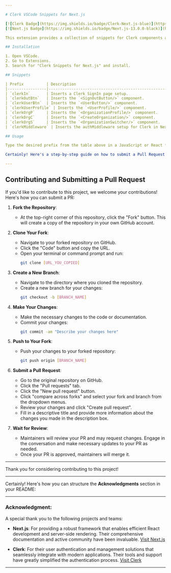 ```yaml
---

# Clerk VSCode Snippets for Next.js

[![Clerk Badge](https://img.shields.io/badge/Clerk-Next.js-blue)](https://www.clerk.dev/)
[![Next.js Badge](https://img.shields.io/badge/Next.js-13.0.0-black)](https://nextjs.org/)

This extension provides a collection of snippets for Clerk components and setups in a Next.js application.

## Installation

1. Open VSCode.
2. Go to Extensions.
3. Search for "Clerk Snippets for Next.js" and install.

## Snippets

| Prefix          | Description                                               |
|-----------------|-----------------------------------------------------------|
| `clerkIn`       | Inserts a Clerk SignIn page setup.                        |
| `clerkOutBtn`   | Inserts the `<SignOutButton/>` component.                 |
| `clerkUserBtn`  | Inserts the `<UserButton/>` component.                    |
| `clerkUserProfile` | Inserts the `<UserProfile/>` component.               |
| `clerkOrgP`     | Inserts the `<OrganizationProfile/>` component.           |
| `clerkOrgC`     | Inserts the `<CreateOrganization/>` component.            |
| `clerkOrgS`     | Inserts the `<OrganizationSwitcher/>` component.          |
| `clerkMiddleware` | Inserts the authMiddleware setup for Clerk in Next.js. |

## Usage

Type the desired prefix from the table above in a JavaScript or React file in VSCode. The snippet will suggest the corresponding setup or component. Upon selecting it, the provided code will be inserted into the file.

Certainly! Here's a step-by-step guide on how to submit a Pull Request (PR) that you can include in your `README.md`:

---
```


## Contributing and Submitting a Pull Request

If you'd like to contribute to this project, we welcome your contributions! Here's how you can submit a PR:

1. **Fork the Repository**:
   - At the top-right corner of this repository, click the "Fork" button. This will create a copy of the repository in your own GitHub account.

2. **Clone Your Fork**:
   - Navigate to your forked repository on GitHub.
   - Click the "Code" button and copy the URL.
   - Open your terminal or command prompt and run:
     ```bash
     git clone [URL_YOU_COPIED]
     ```

3. **Create a New Branch**:
   - Navigate to the directory where you cloned the repository.
   - Create a new branch for your changes:
     ```bash
     git checkout -b [BRANCH_NAME]
     ```

4. **Make Your Changes**:
   - Make the necessary changes to the code or documentation.
   - Commit your changes:
     ```bash
     git commit -am "Describe your changes here"
     ```

5. **Push to Your Fork**:
   - Push your changes to your forked repository:
     ```bash
     git push origin [BRANCH_NAME]
     ```

6. **Submit a Pull Request**:
   - Go to the original repository on GitHub.
   - Click the "Pull requests" tab.
   - Click the "New pull request" button.
   - Click "compare across forks" and select your fork and branch from the dropdown menus.
   - Review your changes and click "Create pull request".
   - Fill in a descriptive title and provide more information about the changes you made in the description box.

7. **Wait for Review**:
   - Maintainers will review your PR and may request changes. Engage in the conversation and make necessary updates to your PR as needed.
   - Once your PR is approved, maintainers will merge it.

---

Thank you for considering contributing to this project!

---


Certainly! Here's how you can structure the **Acknowledgments** section in your README:

---

### **Acknowledgment**:

A special thank you to the following projects and teams:

- **Next.js**: For providing a robust framework that enables efficient React development and server-side rendering. Their comprehensive documentation and active community have been invaluable. [Visit Next.js](https://nextjs.org/)

- **Clerk**: For their user authentication and management solutions that seamlessly integrate with modern applications. Their tools and support have greatly simplified the authentication process. [Visit Clerk](https://clerk.com/)

---
